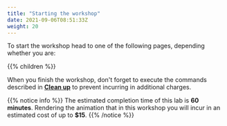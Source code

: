 ```yaml
---
title: "Starting the workshop"
date: 2021-09-06T08:51:33Z
weight: 20
---
```


To start the workshop head to one of the following pages, depending whether you are:

{{% children %}}

When you finish the workshop, don't forget to execute the commands described in [**Clean up**](/rendering-with-batch/cleanup.html) to prevent incurring in additional charges.

{{% notice info %}}
The estimated completion time of this lab is **60 minutes**. Rendering the  animation that in this workshop you will incur in an estimated cost of up to **$15**.
{{% /notice %}}
